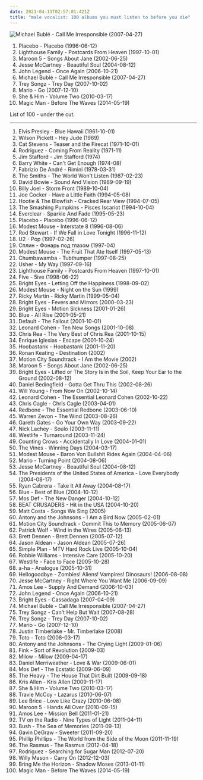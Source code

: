 ```yaml
---
date: 2021-04-11T02:57:01.421Z
title: "male vocalist: 100 albums you must listen to before you die"
---
```

![Michael Bublé - Call Me Irresponsible (2007-04-27)](http://coverartarchive.org/release/e7a8590c-db03-3c39-a509-bd91a1e104d7/4889361026-500.jpg "Michael Bublé - Call Me Irresponsible (2007-04-27)")
<ol class="albums">
<li data-cover="http://coverartarchive.org/release/dfd1efc5-a99d-4560-8141-4a26da18c209/8801167569-500.jpg" data-tags="alternative rock, alternative, rock" role="button">Placebo - Placebo (1996-06-12)</li>
<li data-cover="https://img.discogs.com/fsO1glgMLpCyRJmLWdYvOlo7CdI=/fit-in/469x475/filters:strip_icc():format(jpeg):mode_rgb():quality(90)/discogs-images/R-642531-1341895905-5211.jpeg.jpg" data-tags="pop, 90s" role="button">Lighthouse Family - Postcards From Heaven (1997-10-01)</li>
<li data-cover="https://via.placeholder.com/450" data-tags="maroon 5, pop, rock, pop rock" role="button">Maroon 5 - Songs About Jane (2002-06-25)</li>
<li data-cover="https://img.discogs.com/gmSU-H2dlnvVDDgIqwlCvGqEFbI=/fit-in/225x225/filters:strip_icc():format(jpeg):mode_rgb():quality(90)/discogs-images/R-3175770-1372485946-6771.jpeg.jpg" data-tags="pop, beautiful soul" role="button">Jesse McCartney - Beautiful Soul (2004-08-12)</li>
<li data-cover="http://coverartarchive.org/release/2fa5e0f9-c83b-44cb-bd90-7899efc1417b/8994651148-500.jpg" data-tags="soul, john legend, rnb" role="button">John Legend - Once Again (2006-10-21)</li>
<li data-cover="http://coverartarchive.org/release/e7a8590c-db03-3c39-a509-bd91a1e104d7/4889361026-500.jpg" data-tags="jazz, swing" role="button">Michael Bublé - Call Me Irresponsible (2007-04-27)</li>
<li data-cover="http://coverartarchive.org/release/2fbe424a-cf39-4887-954b-9dc3b6665c95/9465629868-500.jpg" data-tags="rnb, trey" role="button">Trey Songz - Trey Day (2007-10-02)</li>
<li data-cover="http://coverartarchive.org/release/ee8ebad3-834c-4588-996d-088f08b9c12a/25180352483-500.jpg" data-tags="hip-hop, rnb" role="button">Mario - Go (2007-12-10)</li>
<li data-cover="http://coverartarchive.org/release/2c965efb-dd6e-430b-bd4e-be8a5733aaac/4804300300-500.jpg" data-tags="indie pop" role="button">She & Him - Volume Two (2010-03-17)</li>
<li data-cover="http://coverartarchive.org/release/7ba215ca-677c-43bb-93bc-d68a308a19b3/10020073334-500.jpg" data-tags="indie, male vocalist" role="button">Magic Man - Before The Waves (2014-05-19)</li>
</ol>
List of 100 - under the cut.
<!-- more -->

_________________

<ol class="albums">
<li data-cover="http://coverartarchive.org/release/551061cb-f598-41e9-9ecb-380e7f5d405f/7983485219-500.jpg" data-tags="rock" role="button">
Elvis Presley - Blue Hawaii (1961-10-01)
</li>
<li data-cover="http://coverartarchive.org/release/1fa999fd-c89d-449b-91d5-a6f5ef4fdd8e/18869449348-500.jpg" data-tags="60s, male vocalist" role="button">
Wilson Pickett - Hey Jude (1969)
</li>
<li data-cover="http://coverartarchive.org/release/bb224bc4-27f8-4b46-9c46-75d13873454e/11052080256-500.jpg" data-tags="singer-songwriter, 70s" role="button">
Cat Stevens - Teaser and the Firecat (1971-10-01)
</li>
<li data-cover="http://coverartarchive.org/release/c418b20d-3d73-4796-8511-c0f77eb900c5/3626149179-500.jpg" data-tags="folk" role="button">
Rodriguez - Coming From Reality (1971-11)
</li>
<li data-cover="http://coverartarchive.org/release/13da0fa4-f6a2-42f5-abd0-83ff59abadb6/11447577334-500.jpg" data-tags="classic rock, rock, 70s, guitar, folk rock, male vocalist, singer songwriter, bilititas, objectum-sexualis, pottery wordz, nichopoulooza, os group" role="button">
Jim Stafford - Jim Stafford (1974)
</li>
<li data-cover="http://coverartarchive.org/release/84a41e38-2502-4bf6-97b6-c92899ed2bda/6322723604-500.jpg" data-tags="70s, soulgdchill" role="button">
Barry White - Can't Get Enough (1974-08)
</li>
<li data-cover="https://via.placeholder.com/450" data-tags="70s, folk, male vocalist, male vocalists, folk italiana, italiana, cantautore, italian folk, folk italiano, voci maschili, maschi, maschio, italie, occhi a cuoricino, voce maschile, syon" role="button">
Fabrizio De André - Rimini (1978-03-31)
</li>
<li data-cover="http://coverartarchive.org/release/9feb63e8-ffc5-47cc-b0f4-dace3d9e75d4/920100536-500.jpg" data-tags="80s" role="button">
The Smiths - The World Won't Listen (1987-02-23)
</li>
<li data-cover="http://coverartarchive.org/release/a6aef477-83a9-42a1-81da-36ddd6d9eb8e/21763670163-500.jpg" data-tags="rock, glam rock" role="button">
David Bowie - Sound And Vision (1989-09-19)
</li>
<li data-cover="http://coverartarchive.org/release/bae9025d-f140-30fd-870c-d09e93247edd/1818577446-500.jpg" data-tags="rock" role="button">
Billy Joel - Storm Front (1989-10-04)
</li>
<li data-cover="http://coverartarchive.org/release/1d5605ed-288c-4476-bc13-d245a2502786/8679536909-500.jpg" data-tags="blues-rock" role="button">
Joe Cocker - Have a Little Faith (1994-05-08)
</li>
<li data-cover="http://coverartarchive.org/release/3827d42e-ae55-4d01-a4a8-699ffc750c30/28313173034-500.jpg" data-tags="90s, alternative rock" role="button">
Hootie & The Blowfish - Cracked Rear View (1994-07-05)
</li>
<li data-cover="http://coverartarchive.org/release/4a5d6753-a1c7-41fc-96d6-a39c4a0e793a/7980812319-500.jpg" data-tags="alternative rock, 90s, rock, alternative" role="button">
The Smashing Pumpkins - Pisces Iscariot (1994-10-04)
</li>
<li data-cover="https://img.discogs.com/ET7Yy8_knfXR_aToSfd-_4mULc8=/fit-in/600x600/filters:strip_icc():format(jpeg):mode_rgb():quality(90)/discogs-images/R-1750670-1333630000.jpeg.jpg" data-tags="alternative rock, 90s, rock" role="button">
Everclear - Sparkle And Fade (1995-05-23)
</li>
<li data-cover="http://coverartarchive.org/release/dfd1efc5-a99d-4560-8141-4a26da18c209/8801167569-500.jpg" data-tags="alternative rock, alternative, rock" role="button">
Placebo - Placebo (1996-06-12)
</li>
<li data-cover="http://coverartarchive.org/release/5f52d3ff-74dd-460d-a627-4d54f0f7eff6/1611443813-500.jpg" data-tags="indie, rock, alternative, indie rock, 90s" role="button">
Modest Mouse - Interstate 8 (1996-08-06)
</li>
<li data-cover="http://coverartarchive.org/release/2a328cda-d19e-4bb8-84b1-9181b16780c8/5813185714-500.jpg" data-tags="rock, rock pop, rod stewart" role="button">
Rod Stewart - If We Fall in Love Tonight (1996-11-12)
</li>
<li data-cover="http://coverartarchive.org/release/a03e7e4b-45ab-390e-9439-4253efa57967/6316878222-500.jpg" data-tags="rock, 90s" role="button">
U2 - Pop (1997-02-26)
</li>
<li data-cover="http://coverartarchive.org/release/1aaa0434-20d7-3d2b-8bf7-111fea7805ca/11674927194-500.jpg" data-tags="russian rock" role="button">
Сплин - Фонарь под глазом (1997-04)
</li>
<li data-cover="http://coverartarchive.org/release/6aca9251-e534-3c3c-b146-35996ff4abdd/1224066898-500.jpg" data-tags="indie, indie rock" role="button">
Modest Mouse - The Fruit That Ate Itself (1997-05-13)
</li>
<li data-cover="http://coverartarchive.org/release/e2da61ad-6406-349f-b096-e354858c0d00/23161775745-500.jpg" data-tags="pop, alternative, rock" role="button">
Chumbawamba - Tubthumper (1997-08-25)
</li>
<li data-cover="http://coverartarchive.org/release/77a57b42-30b3-3041-9131-bca62a66e810/1908272625-500.jpg" data-tags="rnb" role="button">
Usher - My Way (1997-09-16)
</li>
<li data-cover="https://img.discogs.com/fsO1glgMLpCyRJmLWdYvOlo7CdI=/fit-in/469x475/filters:strip_icc():format(jpeg):mode_rgb():quality(90)/discogs-images/R-642531-1341895905-5211.jpeg.jpg" data-tags="pop, 90s" role="button">
Lighthouse Family - Postcards From Heaven (1997-10-01)
</li>
<li data-cover="https://img.discogs.com/Mo2vthe0D3xgMRGTMeGU9kemfIQ=/fit-in/600x586/filters:strip_icc():format(jpeg):mode_rgb():quality(90)/discogs-images/R-12771421-1541871515-8735.jpeg.jpg" data-tags="pop, british, rap, power pop, dance, 90s, male vocalist, bubblegum, boy band, uk number one, 5ive 5ive" role="button">
Five - 5ive (1998-06-22)
</li>
<li data-cover="https://via.placeholder.com/450" data-tags="indie, emo" role="button">
Bright Eyes - Letting Off the Happiness (1998-09-02)
</li>
<li data-cover="http://coverartarchive.org/release/d98d60d4-51a6-4647-a92f-195af796599e/24147288966-500.jpg" data-tags="rock, alternative" role="button">
Modest Mouse - Night on the Sun (1999)
</li>
<li data-cover="http://coverartarchive.org/release/6b6ec3cb-736e-43fa-ab4a-fac6c856b263/26703215877-500.jpg" data-tags="latin, pop" role="button">
Ricky Martin - Ricky Martin (1999-05-04)
</li>
<li data-cover="http://coverartarchive.org/release/64c2b3d0-f2ff-4e2f-9dad-4c926bb00a10/26393498490-500.jpg" data-tags="indie, folk" role="button">
Bright Eyes - Fevers and Mirrors (2000-03-23)
</li>
<li data-cover="http://coverartarchive.org/release/4443cc48-a9e7-47d6-b355-48fc85d8118a/21913904132-500.jpg" data-tags="live, singer-songwriter" role="button">
Bright Eyes - Motion Sickness (2001-01-26)
</li>
<li data-cover="http://coverartarchive.org/release/6254c395-d0fe-4529-8a96-ccd584bb46f6/25468792530-500.jpg" data-tags="pop, blue" role="button">
Blue - All Rise (2001-05-21)
</li>
<li data-cover="https://img.discogs.com/eZiWyLJS1IbceZYpIBcNMbGV0Rk=/fit-in/512x503/filters:strip_icc():format(jpeg):mode_rgb():quality(90)/discogs-images/R-2955949-1309284671.jpeg.jpg" data-tags="rock" role="button">
Default - The Fallout (2001-10-01)
</li>
<li data-cover="http://coverartarchive.org/release/28bb69f0-49b6-4708-9ebb-1de3d2e71e2b/1667482394-500.jpg" data-tags="leonard cohen" role="button">
Leonard Cohen - Ten New Songs (2001-10-08)
</li>
<li data-cover="http://coverartarchive.org/release/ada8dd34-8505-4f90-819a-3077342ee583/15257767088-500.jpg" data-tags="chris rea" role="button">
Chris Rea - The Very Best of Chris Rea (2001-10-15)
</li>
<li data-cover="http://coverartarchive.org/release/ccc63332-20d9-45e5-8696-4a43a878573c/5678864747-500.jpg" data-tags="pop" role="button">
Enrique Iglesias - Escape (2001-10-24)
</li>
<li data-cover="http://coverartarchive.org/release/b410dac5-6c06-4864-add3-5f317058f30f/24917496645-500.jpg" data-tags="rock, alternative rock" role="button">
Hoobastank - Hoobastank (2001-11-20)
</li>
<li data-cover="https://img.discogs.com/zpL7Vvj08Z9ClcnhZw2kviQLoeI=/fit-in/600x600/filters:strip_icc():format(jpeg):mode_rgb():quality(90)/discogs-images/R-7506712-1457488957-7981.jpeg.jpg" data-tags="pop, irish, male vocalist, complete crap, dim, driving pop, mobloguk, ronan keating  -  destination" role="button">
Ronan Keating - Destination (2002)
</li>
<li data-cover="https://img.discogs.com/tfulD_HMi8UtHRtBXTnttjY4O5U=/fit-in/600x595/filters:strip_icc():format(jpeg):mode_rgb():quality(90)/discogs-images/R-459751-1371414323-2301.jpeg.jpg" data-tags="pop punk" role="button">
Motion City Soundtrack - I Am the Movie (2002)
</li>
<li data-cover="https://via.placeholder.com/450" data-tags="maroon 5, pop, rock, pop rock" role="button">
Maroon 5 - Songs About Jane (2002-06-25)
</li>
<li data-cover="http://coverartarchive.org/release/befc806a-fcc5-45b3-8162-4886c0d28627/4724053186-500.jpg" data-tags="indie" role="button">
Bright Eyes - Lifted or The Story Is in the Soil, Keep Your Ear to the Ground (2002-08-12)
</li>
<li data-cover="https://img.discogs.com/5tYqge882DXwZO9PQ6mY6DpeDZA=/fit-in/600x600/filters:strip_icc():format(jpeg):mode_rgb():quality(90)/discogs-images/R-21668-1233074864.jpeg.jpg" data-tags="pop" role="button">
Daniel Bedingfield - Gotta Get Thru This (2002-08-26)
</li>
<li data-cover="http://coverartarchive.org/release/9c9e914a-3bb5-44c4-ad1e-b821a835c553/8940559156-500.jpg" data-tags="will young, uk number one" role="button">
Will Young - From Now On (2002-10-14)
</li>
<li data-cover="http://coverartarchive.org/release/e6050473-005e-43c4-a92b-2b5a19e3d85b/27487453451-500.jpg" data-tags="leonard cohen" role="button">
Leonard Cohen - The Essential Leonard Cohen (2002-10-22)
</li>
<li data-cover="http://coverartarchive.org/release/2bdb07db-395f-40f3-b6a1-fa65a4f3ecc8/21696347482-500.jpg" data-tags="modern country, contemporary country" role="button">
Chris Cagle - Chris Cagle (2003-04-01)
</li>
<li data-cover="https://img.discogs.com/diGbGZYc8Jx8H8Mn74hewU1L3Wk=/fit-in/600x603/filters:strip_icc():format(jpeg):mode_rgb():quality(90)/discogs-images/R-14061549-1567093969-7229.jpeg.jpg" data-tags="disco, classic rock, pop, rock, 70s, soft rock, guitar, folk rock, male vocalist, singer songwriter, bilititas, objectum-sexualis, nichopoulooza, come and get your love, redbone - the essential redbone, album redbone, come and get your" role="button">
Redbone - The Essential Redbone (2003-06-10)
</li>
<li data-cover="http://coverartarchive.org/release/e318e125-53a5-42ec-987b-3b05aa46b325/14141866528-500.jpg" data-tags="rock" role="button">
Warren Zevon - The Wind (2003-08-26)
</li>
<li data-cover="http://coverartarchive.org/release/33df6219-0eb2-4b00-b687-09f4a7199e53/21620927297-500.jpg" data-tags="pop, male vocalist, go your own way, gareth gates" role="button">
Gareth Gates - Go Your Own Way (2003-09-22)
</li>
<li data-cover="https://img.discogs.com/O5LxXdNho2lXDt3ioVMXVKH9aD8=/fit-in/600x589/filters:strip_icc():format(jpeg):mode_rgb():quality(90)/discogs-images/R-2598767-1476194806-3076.jpeg.jpg" data-tags="female, pop, soul, american, male vocalist, 00s, beat, bubblegum, boy" role="button">
Nick Lachey - Soulo (2003-11-11)
</li>
<li data-cover="http://coverartarchive.org/release/524f982f-8870-4893-b4bc-878ff99577c7/11516428847-500.jpg" data-tags="pop, boy band, male vocalist, turnaround" role="button">
Westlife - Turnaround (2003-11-24)
</li>
<li data-cover="http://coverartarchive.org/release/490c329a-7ce9-4eb0-9b00-52175419d031/14684164202-500.jpg" data-tags="soundtrack, shrek" role="button">
Counting Crows - Accidentally In Love (2004-01-01)
</li>
<li data-cover="https://img.discogs.com/3mbOIjGGDq61ImqUIBUwduKad7g=/fit-in/600x603/filters:strip_icc():format(jpeg):mode_rgb():quality(90)/discogs-images/R-484054-1525693159-1114.jpeg.jpg" data-tags="alternative rock, rock" role="button">
The Vines - Winning Days (2004-03-17)
</li>
<li data-cover="http://coverartarchive.org/release/d1da7b66-a0ba-4f38-810b-079948379a51/13638314071-500.jpg" data-tags="live" role="button">
Modest Mouse - Baron Von Bullshit Rides Again (2004-04-06)
</li>
<li data-cover="https://via.placeholder.com/450" data-tags="rnb" role="button">
Mario - Turning Point (2004-08-06)
</li>
<li data-cover="https://img.discogs.com/gmSU-H2dlnvVDDgIqwlCvGqEFbI=/fit-in/225x225/filters:strip_icc():format(jpeg):mode_rgb():quality(90)/discogs-images/R-3175770-1372485946-6771.jpeg.jpg" data-tags="pop, beautiful soul" role="button">
Jesse McCartney - Beautiful Soul (2004-08-12)
</li>
<li data-cover="http://coverartarchive.org/release/83398ea8-70fb-4fbf-87c5-f0cab4e3e602/15883691039-500.jpg" data-tags="alternative, alternative rock" role="button">
The Presidents of the United States of America - Love Everybody (2004-08-17)
</li>
<li data-cover="https://img.discogs.com/NIY9TBUlMY9tSMb3_RCah2bgdYU=/fit-in/600x600/filters:strip_icc():format(jpeg):mode_rgb():quality(90)/discogs-images/R-4482921-1366142975-2236.jpeg.jpg" data-tags="00s" role="button">
Ryan Cabrera - Take It All Away (2004-08-17)
</li>
<li data-cover="http://coverartarchive.org/release/02836c6d-9de4-4183-91ac-cb12ef36aeba/21476872343-500.jpg" data-tags="british, pop, blue" role="button">
Blue - Best of Blue (2004-10-12)
</li>
<li data-cover="http://coverartarchive.org/release/56c76359-e7d8-465c-8e84-fdcce75dbb80/2977936650-500.jpg" data-tags="hip-hop, hip hop" role="button">
Mos Def - The New Danger (2004-10-12)
</li>
<li data-cover="https://img.discogs.com/Zo7D977oOvF1hP3b2ytKauQG4hI=/fit-in/324x384/filters:strip_icc():format(jpeg):mode_rgb():quality(90)/discogs-images/R-13430182-1554050602-3928.jpeg.jpg" data-tags="j-rock" role="button">
BEAT CRUSADERS - Hit in the USA (2004-10-20)
</li>
<li data-cover="https://via.placeholder.com/450" data-tags="singer-songwriter, acoustic" role="button">
Matt Costa - Songs We Sing (2005)
</li>
<li data-cover="http://coverartarchive.org/release/27877053-2d88-48a1-8f3f-cab6e8c35cbd/8815137840-500.jpg" data-tags="singer-songwriter, 00s" role="button">
Antony and the Johnsons - I Am a Bird Now (2005-02-01)
</li>
<li data-cover="http://coverartarchive.org/release/b385a012-e088-426d-980b-acdf114ef775/10187762153-500.jpg" data-tags="pop punk" role="button">
Motion City Soundtrack - Commit This to Memory (2005-06-07)
</li>
<li data-cover="https://via.placeholder.com/450" data-tags="indie, singer-songwriter, british" role="button">
Patrick Wolf - Wind in the Wires (2005-06-13)
</li>
<li data-cover="http://coverartarchive.org/release/cb2bd2f4-33c1-3659-b7ab-20f475ec6814/10281446683-500.jpg" data-tags="folk, singer-songwriter" role="button">
Brett Dennen - Brett Dennen (2005-07-12)
</li>
<li data-cover="http://coverartarchive.org/release/4dec3817-f24f-4679-affd-9151761f59c2/6895436559-500.jpg" data-tags="country" role="button">
Jason Aldean - Jason Aldean (2005-07-26)
</li>
<li data-cover="http://coverartarchive.org/release/dcfbad33-5669-3801-8e7b-b2ad0e956a27/16076587767-500.jpg" data-tags="punk rock, pop punk, live" role="button">
Simple Plan - MTV Hard Rock Live (2005-10-04)
</li>
<li data-cover="http://coverartarchive.org/release/d304d0ae-4937-30a9-9ea7-656a8d92860b/1413448182-500.jpg" data-tags="pop, robbie williams" role="button">
Robbie Williams - Intensive Care (2005-10-20)
</li>
<li data-cover="http://coverartarchive.org/release/ee99133c-2a6a-4284-aa50-49080bdba6cd/28019561986-500.jpg" data-tags="westlife, pop" role="button">
Westlife - Face to Face (2005-10-28)
</li>
<li data-cover="http://coverartarchive.org/release/d87a354a-b0eb-44cc-bc09-cc966eb86df2/20833625751-500.jpg" data-tags="pop" role="button">
a-ha - Analogue (2005-10-31)
</li>
<li data-cover="http://coverartarchive.org/release/437b6335-ded3-4882-aa90-5a5c746b9b10/16310488534-500.jpg" data-tags="powerpop, alternative" role="button">
Hellogoodbye - Zombies! Aliens! Vampires! Dinosaurs! (2006-08-08)
</li>
<li data-cover="https://img.discogs.com/ufb38_kbj772fQ-hSCZ9BGG1S7Q=/fit-in/500x500/filters:strip_icc():format(jpeg):mode_rgb():quality(90)/discogs-images/R-3790033-1344603975-8232.jpeg.jpg" data-tags="pop rock, nam" role="button">
Jesse McCartney - Right Where You Want Me (2006-09-09)
</li>
<li data-cover="http://coverartarchive.org/release/d101cc11-75e6-440e-a4c7-a074e6aadc55/13691038880-500.jpg" data-tags="folk" role="button">
Amos Lee - Supply And Demand (2006-10-03)
</li>
<li data-cover="http://coverartarchive.org/release/2fa5e0f9-c83b-44cb-bd90-7899efc1417b/8994651148-500.jpg" data-tags="soul, john legend, rnb" role="button">
John Legend - Once Again (2006-10-21)
</li>
<li data-cover="http://coverartarchive.org/release/9082127b-c734-4e0c-852a-ba986d96aba9/26066685976-500.jpg" data-tags="indie" role="button">
Bright Eyes - Cassadaga (2007-04-09)
</li>
<li data-cover="http://coverartarchive.org/release/e7a8590c-db03-3c39-a509-bd91a1e104d7/4889361026-500.jpg" data-tags="jazz, swing" role="button">
Michael Bublé - Call Me Irresponsible (2007-04-27)
</li>
<li data-cover="https://via.placeholder.com/450" data-tags="rnb" role="button">
Trey Songz - Can't Help But Wait (2007-08-28)
</li>
<li data-cover="http://coverartarchive.org/release/2fbe424a-cf39-4887-954b-9dc3b6665c95/9465629868-500.jpg" data-tags="rnb, trey" role="button">
Trey Songz - Trey Day (2007-10-02)
</li>
<li data-cover="http://coverartarchive.org/release/ee8ebad3-834c-4588-996d-088f08b9c12a/25180352483-500.jpg" data-tags="hip-hop, rnb" role="button">
Mario - Go (2007-12-10)
</li>
<li data-cover="http://coverartarchive.org/release/5b85a181-d30e-4846-9c48-bda066c8693a/3367824453-500.jpg" data-tags="usa, rnb, male vocalist, 00s" role="button">
Justin Timberlake - Mr. Timberlake (2008)
</li>
<li data-cover="http://coverartarchive.org/release/45038c35-32de-4256-b41b-c2a20cac826f/13758380977-500.jpg" data-tags="rock" role="button">
Toto - Toto (2008-03-17)
</li>
<li data-cover="http://coverartarchive.org/release/0c48ecde-bde3-4a26-9d55-edfd21555f62/9823776819-500.jpg" data-tags="alternative, 00s" role="button">
Antony and the Johnsons - The Crying Light (2009-01-06)
</li>
<li data-cover="https://img.discogs.com/N8JTGR0ddazBmfq92Q1iPXzACzU=/fit-in/600x579/filters:strip_icc():format(jpeg):mode_rgb():quality(90)/discogs-images/R-1794321-1352053259-3312.jpeg.jpg" data-tags="indie, guitar" role="button">
Fink - Sort of Revolution (2009-03)
</li>
<li data-cover="https://img.discogs.com/P9srilrOhUwI7o8lX9udgQhEju4=/fit-in/550x548/filters:strip_icc():format(jpeg):mode_rgb():quality(90)/discogs-images/R-3671842-1339757834-7773.jpeg.jpg" data-tags="singer-songwriter, pop" role="button">
Milow - Milow (2009-04-17)
</li>
<li data-cover="https://img.discogs.com/OJ2fvEDJURvll-2zioxau1bFBFI=/fit-in/600x597/filters:strip_icc():format(jpeg):mode_rgb():quality(90)/discogs-images/R-1799375-1448805802-5595.jpeg.jpg" data-tags="pop" role="button">
Daniel Merriweather - Love & War (2009-06-01)
</li>
<li data-cover="http://coverartarchive.org/release/c131cfbf-5024-4a50-a27b-366f04d3fcd8/1674181130-500.jpg" data-tags="hip hop, hip-hop" role="button">
Mos Def - The Ecstatic (2009-06-09)
</li>
<li data-cover="http://coverartarchive.org/release/bc1cd2f1-f54d-41d6-9eee-d13bcacb10c3/3258071897-500.jpg" data-tags="soul, blues" role="button">
The Heavy - The House That Dirt Built (2009-09-18)
</li>
<li data-cover="https://img.discogs.com/nh3OZHgRgjaM1PHyNelh-x8gl4s=/fit-in/600x612/filters:strip_icc():format(jpeg):mode_rgb():quality(90)/discogs-images/R-2023069-1580651857-5952.jpeg.jpg" data-tags="pop, kris allen" role="button">
Kris Allen - Kris Allen (2009-11-17)
</li>
<li data-cover="http://coverartarchive.org/release/2c965efb-dd6e-430b-bd4e-be8a5733aaac/4804300300-500.jpg" data-tags="indie pop" role="button">
She & Him - Volume Two (2010-03-17)
</li>
<li data-cover="http://coverartarchive.org/release/03f665cb-5466-4a91-920d-4250a9534ad5/28094274353-500.jpg" data-tags="alternative rock" role="button">
Travie McCoy - Lazarus (2010-06-07)
</li>
<li data-cover="http://coverartarchive.org/release/0b041e25-e0e9-480d-8f65-b7ac56ecf3d4/14666618913-500.jpg" data-tags="country" role="button">
Lee Brice - Love Like Crazy (2010-06-08)
</li>
<li data-cover="https://img.discogs.com/4sJ6SVYCfJ7DnGKLNrUN3vvIINE=/fit-in/600x600/filters:strip_icc():format(jpeg):mode_rgb():quality(90)/discogs-images/R-2523213-1476638969-6988.jpeg.jpg" data-tags="pop, maroon 5" role="button">
Maroon 5 - Hands All Over (2010-09-15)
</li>
<li data-cover="https://img.discogs.com/NpW9silkKP07cjorrUrWH2NJPGE=/fit-in/500x500/filters:strip_icc():format(jpeg):mode_rgb():quality(90)/discogs-images/R-2661453-1295464538.jpeg.jpg" data-tags="singer-songwriter, amos lee" role="button">
Amos Lee - Mission Bell (2011-01-21)
</li>
<li data-cover="https://via.placeholder.com/450" data-tags="indie, indie rock, alternative" role="button">
TV on the Radio - Nine Types of Light (2011-04-11)
</li>
<li data-cover="http://coverartarchive.org/release/8f2ca96e-7276-4111-95fa-89f311e6cdc1/10496417589-500.jpg" data-tags="alternative rock" role="button">
Bush - The Sea of Memories (2011-09-13)
</li>
<li data-cover="http://coverartarchive.org/release/0b826444-d72d-42b3-b61d-ce116f57a7fe/6567572038-500.jpg" data-tags="pop, pop rock, 10s, alternative" role="button">
Gavin DeGraw - Sweeter (2011-09-20)
</li>
<li data-cover="http://coverartarchive.org/release/e76439c6-6402-4f51-b761-c921c98caf3b/21660235707-500.jpg" data-tags="pop" role="button">
Phillip Phillips - The World from the Side of the Moon (2011-11-19)
</li>
<li data-cover="http://coverartarchive.org/release/88b326d1-7b63-4304-b403-d7ff46d56109/2491087347-500.jpg" data-tags="pop, alternative rock, soft rock" role="button">
The Rasmus - The Rasmus (2012-04-18)
</li>
<li data-cover="https://img.discogs.com/3Liy7xlO0l2RTPGEp62dqQOoSz8=/fit-in/600x468/filters:strip_icc():format(jpeg):mode_rgb():quality(90)/discogs-images/R-1241431-1209829373.jpeg.jpg" data-tags="singer-songwriter, classic rock, rock" role="button">
Rodriguez - Searching for Sugar Man (2012-07-20)
</li>
<li data-cover="https://img.discogs.com/nRKU_Ho5jJvAi-SOxUeJoE52aZg=/fit-in/380x380/filters:strip_icc():format(jpeg):mode_rgb():quality(90)/discogs-images/R-4113031-1355665098-4478.jpeg.jpg" data-tags="singer-songwriter, male vocalist" role="button">
Willy Mason - Carry On (2012-12-03)
</li>
<li data-cover="http://coverartarchive.org/release/5cba3798-6b2b-41bd-baff-bdcf34cd9a23/4199812326-500.jpg" data-tags="metalcore, screamo, post-hardcore" role="button">
Bring Me the Horizon - Shadow Moses (2013-01-11)
</li>
<li data-cover="http://coverartarchive.org/release/7ba215ca-677c-43bb-93bc-d68a308a19b3/10020073334-500.jpg" data-tags="indie, male vocalist" role="button">
Magic Man - Before The Waves (2014-05-19)
</li>
</ol>